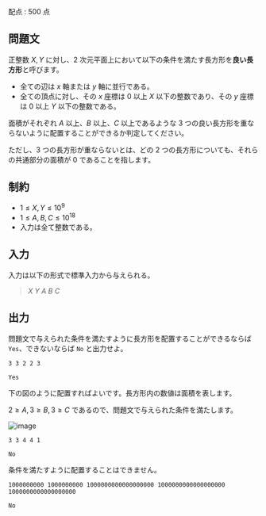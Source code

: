 配点 : $500$ 点

## 問題文

正整数 $X, Y$ に対し、$2$ 次元平面上において以下の条件を満たす長方形を**良い長方形**と呼びます。

- 全ての辺は $x$ 軸または $y$ 軸に並行である。
- 全ての頂点に対し、その $x$ 座標は $0$ 以上 $X$ 以下の整数であり、その $y$ 座標は $0$ 以上 $Y$ 以下の整数である。

面積がそれぞれ $A$ 以上、$B$ 以上、$C$ 以上であるような $3$ つの良い長方形を重ならないように配置することができるか判定してください。

ただし、$3$ つの長方形が重ならないとは、どの $2$ つの長方形についても、それらの共通部分の面積が $0$ であることを指します。

## 制約

- $1 \leq X, Y \leq 10^9$
- $1 \leq A, B, C \leq 10^{18}$
- 入力は全て整数である。

## 入力

入力は以下の形式で標準入力から与えられる。

> $X$ $Y$ $A$ $B$ $C$

## 出力

問題文で与えられた条件を満たすように長方形を配置することができるならば `Yes`、できないならば `No` と出力せよ。

```input1
3 3 2 2 3
```

```output1
Yes
```

下の図のように配置すればよいです。長方形内の数値は面積を表します。

$2 \geq A, 3 \geq B, 3 \geq C$ であるので、問題文で与えられた条件を満たします。

![image](https://img.atcoder.jp/ghi/abc223e_sample.png)

```input2
3 3 4 4 1
```

```output2
No
```

条件を満たすように配置することはできません。

```input3
1000000000 1000000000 1000000000000000000 1000000000000000000 1000000000000000000
```

```output3
No
```
